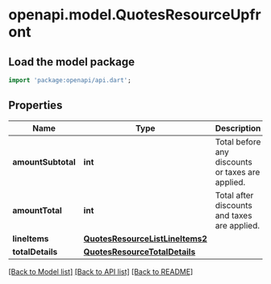 # openapi.model.QuotesResourceUpfront

## Load the model package
```dart
import 'package:openapi/api.dart';
```

## Properties
Name | Type | Description | Notes
------------ | ------------- | ------------- | -------------
**amountSubtotal** | **int** | Total before any discounts or taxes are applied. | 
**amountTotal** | **int** | Total after discounts and taxes are applied. | 
**lineItems** | [**QuotesResourceListLineItems2**](QuotesResourceListLineItems2.md) |  | [optional] 
**totalDetails** | [**QuotesResourceTotalDetails**](QuotesResourceTotalDetails.md) |  | 

[[Back to Model list]](../README.md#documentation-for-models) [[Back to API list]](../README.md#documentation-for-api-endpoints) [[Back to README]](../README.md)


